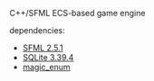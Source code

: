 C++/SFML ECS-based game engine

dependencies:
- [SFML 2.5.1](https://github.com/SFML/SFML/releases/tag/2.5.1)
- [SQLite 3.39.4](https://github.com/sqlite/sqlite/releases/tag/version-3.39.4)
- [magic_enum](https://github.com/Neargye/magic_enum/releases/tag/v0.8.2)
